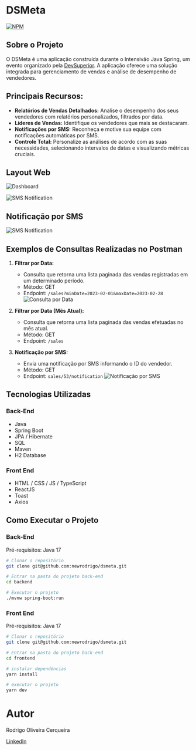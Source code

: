 # DSMeta
[![NPM](https://img.shields.io/npm/l/react)](https://github.com/newrodrigo/dsmeta/blob/main/LICENSE) 

## Sobre o Projeto

O DSMeta é uma aplicação construída durante o Intensivão Java Spring, um evento organizado pela [DevSuperior](https://devsuperior.com.br/). A aplicação oferece uma solução integrada para gerenciamento de vendas e análise de desempenho de vendedores.

## Principais Recursos:

- **Relatórios de Vendas Detalhados:** Analise o desempenho dos seus vendedores com relatórios personalizados, filtrados por data.
- **Líderes de Vendas:** Identifique os vendedores que mais se destacaram.
- **Notificações por SMS:** Reconheça e motive sua equipe com notificações automáticas por SMS.
- **Controle Total:** Personalize as análises de acordo com as suas necessidades, selecionando intervalos de datas e visualizando métricas cruciais.

## Layout Web
![Dashboard](https://github.com/newrodrigo/dsmeta/assets/88519491/07671be8-ec46-4a48-98bb-c5696de4956b)

![SMS Notification](https://github.com/newrodrigo/dsmeta/assets/88519491/26497779-14ca-49fc-8b24-b429e318adc5)

## Notificação por SMS
![SMS Notification](https://github.com/newrodrigo/dsmeta/assets/88519491/978543da-7276-45ad-a8e0-999d03c0366e)

## Exemplos de Consultas Realizadas no Postman

1. **Filtrar por Data:**
   - Consulta que retorna uma lista paginada das vendas registradas em um determinado período.
   - Método: GET
   - Endpoint: `/sales?minDate=2023-02-01&maxDate=2023-02-28`
   ![Consulta por Data](https://github.com/newrodrigo/dsmeta/assets/88519491/0ae3b435-e3fc-4455-9850-7b9abf18ddd6)

2. **Filtrar por Data (Mês Atual):**
   - Consulta que retorna uma lista paginada das vendas efetuadas no mês atual.
   - Método: GET
   - Endpoint: `/sales`

3. **Notificação por SMS:**
   - Envia uma notificação por SMS informando o ID do vendedor.
   - Método: GET
   - Endpoint: `sales/53/notification`
   ![Notificação por SMS](https://github.com/newrodrigo/dsmeta/assets/88519491/f398f6c5-ff15-49fe-af68-ec7220cf7c6d)

## Tecnologias Utilizadas

### Back-End
- Java
- Spring Boot
- JPA / Hibernate
- SQL
- Maven
- H2 Database

### Front End
- HTML / CSS / JS / TypeScript
- ReactJS
- Toast
- Axios

## Como Executar o Projeto

### Back-End
Pré-requisitos: Java 17

```bash
# Clonar o repositório
git clone git@github.com:newrodrigo/dsmeta.git

# Entrar na pasta do projeto back-end
cd backend

# Executar o projeto
./mvnw spring-boot:run
```

### Front End
Pré-requisitos: Java 17

```bash
# Clonar o repositório
git clone git@github.com:newrodrigo/dsmeta.git

# Entrar na pasta do projeto back-end
cd frontend

# instalar dependências
yarn install

# executar o projeto
yarn dev
```

# Autor

Rodrigo Oliveira Cerqueira

[LinkedIn](https://www.linkedin.com/in/rodrigooc)
